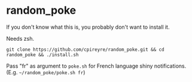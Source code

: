 # random_poke

If you don't know what this is, you probably don't want to install it.

Needs zsh.

```git clone https://github.com/cpireyre/random_poke.git && cd random_poke && ./install.sh```

Pass "fr" as argument to `poke.sh` for French language shiny notifications.
(E.g. `~/random_poke/poke.sh fr`)
